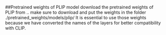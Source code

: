 ##Pretrained weights of PLIP model
download the pretrained weights of PLIP from .. make sure to download and put the weights in the folder ./pretrained_weights/models/plip/
It is essential to use those weights because we have converted the names of the layers for better compatibility with CLIP.
